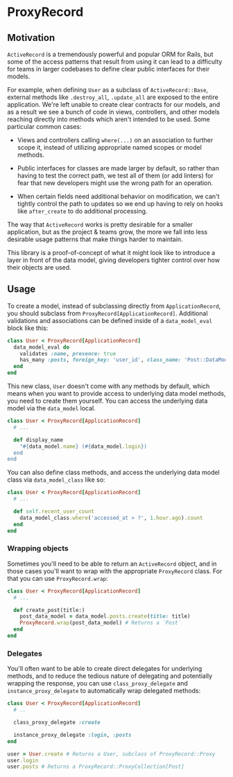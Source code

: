 # ProxyRecord

## Motivation

`ActiveRecord` is a tremendously powerful and popular ORM for Rails, but some
of the access patterns that result from using it can lead to a difficulty for
teams in larger codebases to define clear public interfaces for their models.

For example, when defining `User` as a subclass of `ActiveRecord::Base`,
external methods like `.destroy_all`, `.update_all` are exposed to the entire
application. We're left unable to create clear contracts for our models, and
as a result we see a bunch of code in views, controllers, and other models
reaching directly into methods which aren't intended to be used. Some particular
common cases:

  * Views and controllers calling `where(...)` on an association to further
    scope it, instead of utilizing appropriate named scopes or model methods.

  * Public interfaces for classes are made larger by default, so rather than
    having to test the correct path, we test all of them (or add linters) for
    fear that new developers might use the wrong path for an operation.

  * When certain fields need additional behavior on modification, we can't
    tightly control the path to updates so we end up having to rely on hooks
    like `after_create` to do additional processing.

The way that `ActiveRecord` works is pretty desirable for a smaller application,
but as the project & teams grow, the more we fall into less desirable usage
patterns that make things harder to maintain.

This library is a proof-of-concept of what it might look like to introduce
a layer in front of the data model, giving developers tighter control over
how their objects are used.

## Usage

To create a model, instead of subclassing directly from `ApplicationRecord`,
you should subclass from `ProxyRecord[ApplicationRecord]`. Additional
validations and associations can be defined inside of a `data_model_eval` block
like this:

``` ruby
class User < ProxyRecord[ApplicationRecord]
  data_model_eval do
    validates :name, presence: true
    has_many :posts, foreign_key: 'user_id', class_name: 'Post::DataModel'
  end
end
```

This new class, `User` doesn't come with any methods by default, which means
when you want to provide access to underlying data model methods, you need
to create them yourself. You can access the underlying data model via the
`data_model` local.

``` ruby
class User < ProxyRecord[ApplicationRecord]
  # ...

  def display_name
    "#{data_model.name} (#{data_model.login})
  end
end
```

You can also define class methods, and access the underlying data model class
via `data_model_class` like so:

``` ruby
class User < ProxyRecord[ApplicationRecord]
  # ...

  def self.recent_user_count
    data_model_class.where('accessed_at > ?', 1.hour.ago).count
  end
end
```

### Wrapping objects

Sometimes you'll need to be able to return an `ActiveRecord` object, and in
those cases you'll want to wrap with the appropriate `ProxyRecord` class. For
that you can use `ProxyRecord.wrap`:

``` ruby
class User < ProxyRecord[ApplicationRecord]
  # ...

  def create_post(title:)
    post_data_model = data_model.posts.create(title: title)
    ProxyRecord.wrap(post_data_model) # Returns a `Post`
  end
end
```

### Delegates

You'll often want to be able to create direct delegates for underlying methods,
and to reduce the tedious nature of delegating and potentially wrapping
the response, you can use `class_proxy_delegate` and `instance_proxy_delegate`
to automatically wrap delegated methods:

``` ruby
class User < ProxyRecord[ApplicationRecord]
  # ..

  class_proxy_delegate :create

  instance_proxy_delegate :login, :posts
end

user = User.create # Returns a User, subclass of ProxyRecord::Proxy
user.login
user.posts # Returns a ProxyRecord::ProxyCollection[Post]
```
